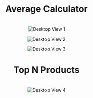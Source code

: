<div align="center">
<h1>Average Calculator<h1>
</div>

<p align="center">
  <img src="https://github.com/C-Logesh-Perumal-29/211161024/assets/125385633/40f7fa99-b75a-4657-ab76-d5ee195f94c2" alt="Desktop View 1">
</p>

<p align="center">
  <img src="https://github.com/C-Logesh-Perumal-29/211161024/assets/125385633/8085e628-f65b-400d-997a-51e32ab2bca6" alt="Desktop View 2")
</p>

<p align="center">
  <img src="https://github.com/C-Logesh-Perumal-29/211161024/assets/125385633/f8b5f648-6ccb-4b1c-a4f0-9245505ded48" alt="Desktop View 3">
</p>

<div align="center">
<h1>Top N Products<h1>
</div>
  
<p align="center">
  <img src="https://github.com/C-Logesh-Perumal-29/211161024/assets/125385633/dd409c26-b7e0-4de9-80a7-6f9cb46fcc53" alt="Desktop View 4">
</p>
